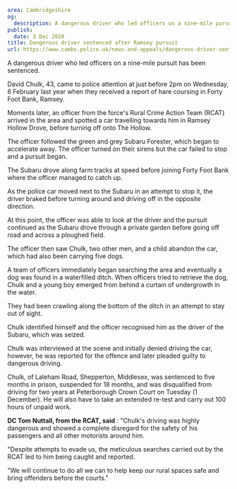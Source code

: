 ```yaml
area: Cambridgeshire
og:
  description: A dangerous driver who led officers on a nine-mile pursuit has been sentenced.
publish:
  date: 3 Dec 2020
title: Dangerous driver sentenced after Ramsey pursuit
url: https://www.cambs.police.uk/news-and-appeals/dangerous-driver-sentenced-after-ramsey-pursuit
```

A dangerous driver who led officers on a nine-mile pursuit has been sentenced.

David Chulk, 43, came to police attention at just before 2pm on Wednesday, 6 February last year when they received a report of hare coursing in Forty Foot Bank, Ramsey.

Moments later, an officer from the force's Rural Crime Action Team (RCAT) arrived in the area and spotted a car travelling towards him in Ramsey Hollow Drove, before turning off onto The Hollow.

The officer followed the green and grey Subaru Forester, which began to accelerate away. The officer turned on their sirens but the car failed to stop and a pursuit began.

The Subaru drove along farm tracks at speed before joining Forty Foot Bank where the officer managed to catch up.

As the police car moved next to the Subaru in an attempt to stop it, the driver braked before turning around and driving off in the opposite direction.

At this point, the officer was able to look at the driver and the pursuit continued as the Subaru drove through a private garden before going off road and across a ploughed field.

The officer then saw Chulk, two other men, and a child abandon the car, which had also been carrying five dogs.

A team of officers immediately began searching the area and eventually a dog was found in a waterfilled ditch. When officers tried to retrieve the dog, Chulk and a young boy emerged from behind a curtain of undergrowth in the water.

They had been crawling along the bottom of the ditch in an attempt to stay out of sight.

Chulk identified himself and the officer recognised him as the driver of the Subaru, which was seized.

Chulk was interviewed at the scene and initially denied driving the car, however, he was reported for the offence and later pleaded guilty to dangerous driving.

Chulk, of Laleham Road, Shepperton, Middlesex, was sentenced to five months in prison, suspended for 18 months, and was disqualified from driving for two years at Peterborough Crown Court on Tuesday (1 December). He will also have to take an extended re-test and carry out 100 hours of unpaid work.

**DC Tom Nuttall, from the RCAT, said** : "Chulk's driving was highly dangerous and showed a complete disregard for the safety of his passengers and all other motorists around him.

"Despite attempts to evade us, the meticulous searches carried out by the RCAT led to him being caught and reported.

"We will continue to do all we can to help keep our rural spaces safe and bring offenders before the courts."
